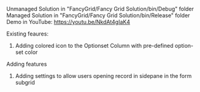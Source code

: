 Unmanaged Solution in "FancyGrid/Fancy Grid Solution/bin/Debug" folder
Managed Solution in "FancyGrid/Fancy Grid Solution/bin/Release" folder
Demo in YouTube: https://youtu.be/NkdAt4gIaK4

Existing feaures:
1. Adding colored icon to the Optionset Column with pre-defined option-set color

Adding features
1. Adding settings to allow users opening record in sidepane in the form subgrid